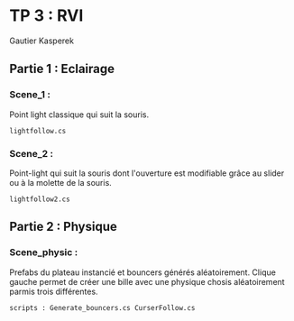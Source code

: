 
# TP 3 : RVI
Gautier Kasperek

## Partie 1 : Eclairage

### Scene_1 :
Point light classique qui suit la souris.

    lightfollow.cs

### Scene_2 :
Point-light qui suit la souris dont l'ouverture est modifiable grâce au slider ou à la molette de la souris.

    lightfollow2.cs

## Partie 2 : Physique

### Scene_physic :
Prefabs du plateau instancié et bouncers générés aléatoirement. Clique gauche permet de créer une bille avec une physique chosis aléatoirement parmis trois différentes.

    scripts : Generate_bouncers.cs CurserFollow.cs
